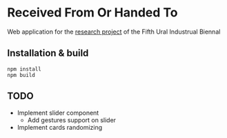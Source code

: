 # Received From Or Handed To
Web application for the [research project](https://fifth.uralbiennale.ru/en/program/research_project/) of the Fifth Ural Industrual Biennal

## Installation & build
```
npm install
npm build
```

## TODO
* Implement slider component
    * Add gestures support on slider
* Implement cards randomizing
